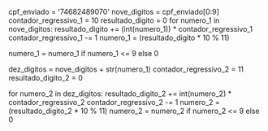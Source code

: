 cpf_enviado = '74682489070'
nove_digitos = cpf_enviado[0:9]
contador_regressivo_1 = 10
resultado_digito = 0
for numero_1  in nove_digitos:
    resultado_digito += (int(numero_1)) * contador_regressivo_1
    contador_regressivo_1 -= 1
numero_1 = (resultado_digito * 10 % 11)

numero_1 = numero_1 if numero_1 <= 9 else 0

dez_digitos = nove_digitos + str(numero_1)
contador_regressivo_2 = 11
resultado_digito_2 = 0

for numero_2 in dez_digitos:
    resultado_digito_2 += int(numero_2) * contador_regressivo_2
    contador_regressivo_2 -= 1
numero_2 = (resultado_digito_2 * 10 % 11)
numero_2 = numero_2 if numero_2 <= 9 else 0
